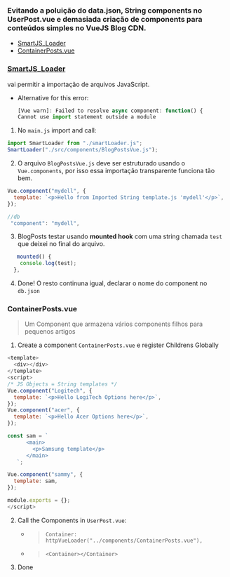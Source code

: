### Evitando a poluição do **data.json, String components** no **UserPost.vue** e demasiada criação de components para conteúdos simples no VueJS Blog CDN.

- [SmartJS_Loader](#SmartJS_Loader)
- [ContainerPosts.vue]("ContainerPostsvue)

### [SmartJS_Loader](https://github.com/geraldotech/DevMap/tree/main/Vue/SmartJS_Loader)

vai permitir a importação de arquivos JavaScript.

- Alternative for this error:
  ```js
  [Vue warn]: Failed to resolve async component: function() {
  Cannot use import statement outside a module
  ```

1. No `main.js` import and call:

```js
import SmartLoader from "./smartLoader.js";
SmartLoader("./src/components/BlogPostsVue.js");
```

2. O arquivo `BlogPostsVue.js` deve ser estruturado usando o `Vue.components`, por isso essa importação transparente funciona tão bem.

```js
Vue.component("mydell", {
  template: `<p>Hello from Imported String template.js 'mydell'</p>`,
});

//db
 "component": "mydell",
```

3. BlogPosts testar usando **mounted hook** com uma string chamada `test` que deixei no final do arquivo.

```js
   mounted() {
    console.log(test);
  },
```

4. Done! O resto continuna igual, declarar o nome do component no `db.json`

### ContainerPosts.vue

> Um Component que armazena vários components filhos para pequenos artigos

1. Create a component `ContainerPosts.vue` e register Childrens Globally

```javascript
<template>
  <div></div>
</template>
<script>
/* JS Objects = String templates */
Vue.component("Logitech", {
  template: `<p>Hello LogiTech Options here</p>`,
});
Vue.component("acer", {
  template: `<p>Hello Acer Options here</p>`,
});

const sam = `
      <main>
        <p>Samsung template</p>
      </main>
   `;

Vue.component("sammy", {
  template: sam,
});

module.exports = {};
</script>

```

2. Call the Components in `UserPost.vue`:

   - > `Container: httpVueLoader("../components/ContainerPosts.vue"),`
   - > `<Container></Container>`

3. Done
